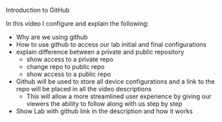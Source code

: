 
Introduction to GitHub

In this video I configure and explain the following:

- Why are we using github
- How to use github to access our lab initial and final configurations
- explain difference between a private and public repository
    - show access to a private repo
    - change repo to public repo
    - show access to a public repo
- Github will be used to store all device configurations and a link to the repo will be placed in all the video descriptions
    - This will allow a more streamlined user experience by giving our viewers the ability to follow along with us step by step
- Show Lab with github link in the description and how it works
